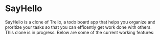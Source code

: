 # SayHello

SayHello is a clone of Trello, a todo board app that helps you organize and proritize your tasks so that you can efficently get work done with others. This clone is in progress. Below are some of the current working features: 

